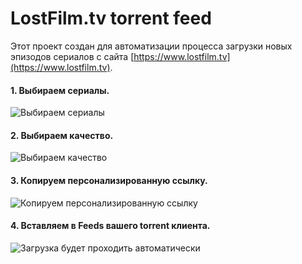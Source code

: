 # LostFilm.tv torrent feed
Этот проект создан для автоматизации процесса загрузки новых эпизодов сериалов с сайта [https://www.lostfilm.tv](https://www.lostfilm.tv).

#### 1. Выбираем сериалы.
![Выбираем сериалы](https://lostfilmfeed.petproject.by/images/f0.png)
#### 2. Выбираем качество.
![Выбираем качество](https://lostfilmfeed.petproject.by/images/f1.png)
#### 3. Копируем персонализированную ссылку.
![Копируем персонализированную ссылку](https://lostfilmfeed.petproject.by/images/f2.png)
#### 4. Вставляем в Feeds вашего torrent клиента.
![Загрузка будет проходить автоматически](https://lostfilmfeed.petproject.by/images/f3.png)